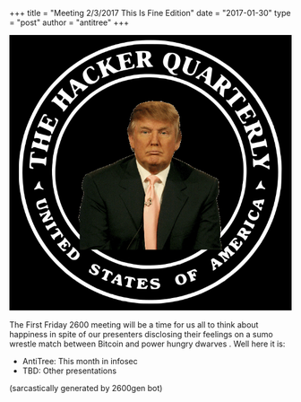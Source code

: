 +++
title = "Meeting 2/3/2017 This Is Fine Edition"
date = "2017-01-30"
type = "post"
author = "antitree"
+++

![2600](/images/2600_trump_again.png)

The First Friday 2600 meeting will be a time for us all to think about
happiness in spite of our presenters disclosing their feelings on a sumo
wrestle match between Bitcoin and power hungry dwarves . Well here it
is:

* AntiTree: This month in infosec
* TBD: Other presentations

(sarcastically generated by 2600gen bot)
